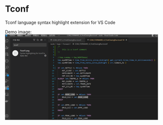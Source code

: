 # Tconf
Tconf language syntax highlight extension for VS Code

Demo image:
![Image text](https://github.com/kindle/tconf/blob/main/tconf-lang/images/demo.png)
